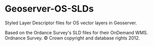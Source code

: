 Geoserver-OS-SLDs
=================

Styled Layer Descriptor files for OS vector layers in Geoserver.

Based on the Ordance Survey's SLD files for their OnDemand WMS.
Ordnance Survey. &#169; Crown copyright and database rights 2012.
